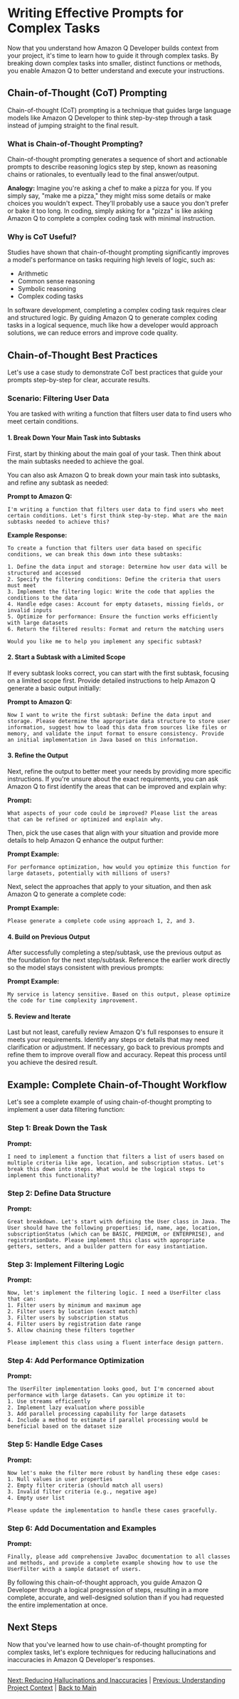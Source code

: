 # Writing Effective Prompts for Complex Tasks

Now that you understand how Amazon Q Developer builds context from your project, it's time to learn how to guide it through complex tasks. By breaking down complex tasks into smaller, distinct functions or methods, you enable Amazon Q to better understand and execute your instructions.

## Chain-of-Thought (CoT) Prompting

Chain-of-thought (CoT) prompting is a technique that guides large language models like Amazon Q Developer to think step-by-step through a task instead of jumping straight to the final result.

### What is Chain-of-Thought Prompting?

Chain-of-thought prompting generates a sequence of short and actionable prompts to describe reasoning logics step by step, known as reasoning chains or rationales, to eventually lead to the final answer/output.

**Analogy:** Imagine you're asking a chef to make a pizza for you. If you simply say, "make me a pizza," they might miss some details or make choices you wouldn't expect. They'll probably use a sauce you don't prefer or bake it too long. In coding, simply asking for a "pizza" is like asking Amazon Q to complete a complex coding task with minimal instruction.

### Why is CoT Useful?

Studies have shown that chain-of-thought prompting significantly improves a model's performance on tasks requiring high levels of logic, such as:
- Arithmetic
- Common sense reasoning
- Symbolic reasoning
- Complex coding tasks

In software development, completing a complex coding task requires clear and structured logic. By guiding Amazon Q to generate complex coding tasks in a logical sequence, much like how a developer would approach solutions, we can reduce errors and improve code quality.

## Chain-of-Thought Best Practices

Let's use a case study to demonstrate CoT best practices that guide your prompts step-by-step for clear, accurate results.

### Scenario: Filtering User Data

You are tasked with writing a function that filters user data to find users who meet certain conditions.

#### 1. Break Down Your Main Task into Subtasks

First, start by thinking about the main goal of your task. Then think about the main subtasks needed to achieve the goal.

You can also ask Amazon Q to break down your main task into subtasks, and refine any subtask as needed:

**Prompt to Amazon Q:**
```
I'm writing a function that filters user data to find users who meet certain conditions. Let's first think step-by-step. What are the main subtasks needed to achieve this?
```

**Example Response:**
```
To create a function that filters user data based on specific conditions, we can break this down into these subtasks:

1. Define the data input and storage: Determine how user data will be structured and accessed
2. Specify the filtering conditions: Define the criteria that users must meet
3. Implement the filtering logic: Write the code that applies the conditions to the data
4. Handle edge cases: Account for empty datasets, missing fields, or invalid inputs
5. Optimize for performance: Ensure the function works efficiently with large datasets
6. Return the filtered results: Format and return the matching users

Would you like me to help you implement any specific subtask?
```

#### 2. Start a Subtask with a Limited Scope

If every subtask looks correct, you can start with the first subtask, focusing on a limited scope first. Provide detailed instructions to help Amazon Q generate a basic output initially:

**Prompt to Amazon Q:**
```
Now I want to write the first subtask: Define the data input and storage. Please determine the appropriate data structure to store user information, suggest how to load this data from sources like files or memory, and validate the input format to ensure consistency. Provide an initial implementation in Java based on this information.
```

#### 3. Refine the Output

Next, refine the output to better meet your needs by providing more specific instructions. If you're unsure about the exact requirements, you can ask Amazon Q to first identify the areas that can be improved and explain why:

**Prompt:**
```
What aspects of your code could be improved? Please list the areas that can be refined or optimized and explain why.
```

Then, pick the use cases that align with your situation and provide more details to help Amazon Q enhance the output further:

**Prompt Example:**
```
For performance optimization, how would you optimize this function for large datasets, potentially with millions of users?
```

Next, select the approaches that apply to your situation, and then ask Amazon Q to generate a complete code:

**Prompt Example:**
```
Please generate a complete code using approach 1, 2, and 3.
```

#### 4. Build on Previous Output

After successfully completing a step/subtask, use the previous output as the foundation for the next step/subtask. Reference the earlier work directly so the model stays consistent with previous prompts:

**Prompt Example:**
```
My service is latency sensitive. Based on this output, please optimize the code for time complexity improvement.
```

#### 5. Review and Iterate

Last but not least, carefully review Amazon Q's full responses to ensure it meets your requirements. Identify any steps or details that may need clarification or adjustment. If necessary, go back to previous prompts and refine them to improve overall flow and accuracy. Repeat this process until you achieve the desired result.

## Example: Complete Chain-of-Thought Workflow

Let's see a complete example of using chain-of-thought prompting to implement a user data filtering function:

### Step 1: Break Down the Task

**Prompt:**
```
I need to implement a function that filters a list of users based on multiple criteria like age, location, and subscription status. Let's break this down into steps. What would be the logical steps to implement this functionality?
```

### Step 2: Define Data Structure

**Prompt:**
```
Great breakdown. Let's start with defining the User class in Java. The User should have the following properties: id, name, age, location, subscriptionStatus (which can be BASIC, PREMIUM, or ENTERPRISE), and registrationDate. Please implement this class with appropriate getters, setters, and a builder pattern for easy instantiation.
```

### Step 3: Implement Filtering Logic

**Prompt:**
```
Now, let's implement the filtering logic. I need a UserFilter class that can:
1. Filter users by minimum and maximum age
2. Filter users by location (exact match)
3. Filter users by subscription status
4. Filter users by registration date range
5. Allow chaining these filters together

Please implement this class using a fluent interface design pattern.
```

### Step 4: Add Performance Optimization

**Prompt:**
```
The UserFilter implementation looks good, but I'm concerned about performance with large datasets. Can you optimize it to:
1. Use streams efficiently
2. Implement lazy evaluation where possible
3. Add parallel processing capability for large datasets
4. Include a method to estimate if parallel processing would be beneficial based on the dataset size
```

### Step 5: Handle Edge Cases

**Prompt:**
```
Now let's make the filter more robust by handling these edge cases:
1. Null values in user properties
2. Empty filter criteria (should match all users)
3. Invalid filter criteria (e.g., negative age)
4. Empty user list

Please update the implementation to handle these cases gracefully.
```

### Step 6: Add Documentation and Examples

**Prompt:**
```
Finally, please add comprehensive JavaDoc documentation to all classes and methods, and provide a complete example showing how to use the UserFilter with a sample dataset of users.
```

By following this chain-of-thought approach, you guide Amazon Q Developer through a logical progression of steps, resulting in a more complete, accurate, and well-designed solution than if you had requested the entire implementation at once.

## Next Steps

Now that you've learned how to use chain-of-thought prompting for complex tasks, let's explore techniques for reducing hallucinations and inaccuracies in Amazon Q Developer's responses.

---

[Next: Reducing Hallucinations and Inaccuracies](./05-reducing-hallucinations.md) | [Previous: Understanding Project Context](./03-project-context.md) | [Back to Main](../README.md)
